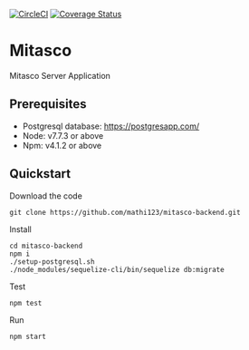 [![CircleCI](https://circleci.com/gh/mathi123/mitasco-backend.svg?style=shield&circle-token=a94a1da956055129c99ee2c0989b35cf035f6fc5)](https://circleci.com/gh/mathi123/mitasco-backend)
[![Coverage Status](https://coveralls.io/repos/github/mathi123/mitasco-backend/badge.svg?branch=master&t=frUYdw)](https://coveralls.io/github/mathi123/mitasco-backend?branch=master)
# Mitasco
Mitasco Server Application

## Prerequisites

- Postgresql database: https://postgresapp.com/
- Node: v7.7.3 or above
- Npm: v4.1.2 or above

## Quickstart

Download the code

    git clone https://github.com/mathi123/mitasco-backend.git


Install
    
    cd mitasco-backend
    npm i
    ./setup-postgresql.sh
    ./node_modules/sequelize-cli/bin/sequelize db:migrate

Test

    npm test

Run

    npm start